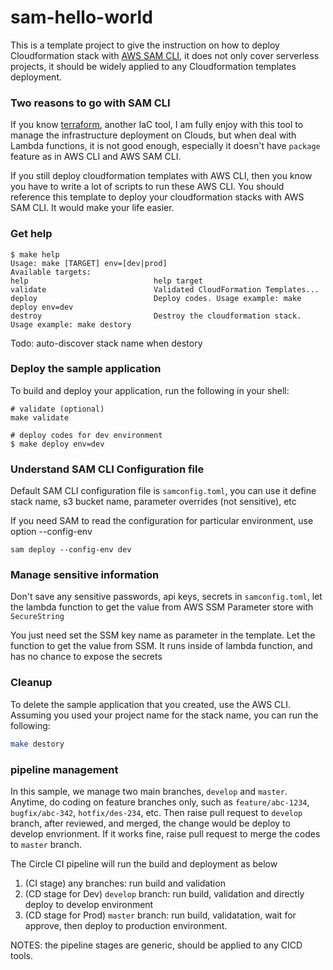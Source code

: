 # sam-hello-world

This is a template project to give the instruction on how to deploy Cloudformation stack with [AWS SAM CLI](https://docs.aws.amazon.com/serverless-application-model/latest/developerguide/serverless-getting-started-hello-world.html), it does not only cover serverless projects, it should be widely applied to any Cloudformation templates deployment.

### Two reasons to go with SAM CLI

If you know [terraform](https://www.terraform.io/), another IaC tool, I am fully enjoy with this tool to manage the infrastructure deployment on Clouds, but when deal with Lambda functions, it is not good enough, especially it doesn't have `package` feature as in AWS CLI and AWS SAM CLI. 

If you still deploy cloudformation templates with AWS CLI, then you know you have to write a lot of scripts to run these AWS CLI. You should reference this template to deploy your cloudformation stacks with AWS SAM CLI. It would make your life easier.

### Get help

```
$ make help
Usage: make [TARGET] env=[dev|prod]
Available targets:
help                            help target
validate                        Validated CloudFormation Templates...
deploy                          Deploy codes. Usage example: make deploy env=dev
destroy                         Destroy the cloudformation stack. Usage example: make destory
```

Todo: auto-discover stack name when destory

### Deploy the sample application

To build and deploy your application, run the following in your shell:

```
# validate (optional)
make validate

# deploy codes for dev environment
$ make deploy env=dev
```

### Understand SAM CLI Configuration file

Default SAM CLI configuration file is `samconfig.toml`, you can use it define stack name, s3 bucket name, parameter overrides (not sensitive), etc

If you need SAM to read the configuration for particular environment, use option --config-env

```
sam deploy --config-env dev
```

### Manage sensitive information

Don't save any sensitive passwords, api keys, secrets in `samconfig.toml`, let the lambda function to get the value from AWS SSM Parameter store with `SecureString`

You just need set the SSM key name as parameter in the template. Let the function to get the value from SSM. It runs inside of lambda function, and has no chance to expose the secrets 

### Cleanup

To delete the sample application that you created, use the AWS CLI. Assuming you used your project name for the stack name, you can run the following:

```bash
make destory
```

### pipeline management

In this sample, we manage two main branches, `develop` and `master`. Anytime, do coding on feature branches only, such as `feature/abc-1234`, `bugfix/abc-342`, `hotfix/des-234`, etc. Then raise pull request to `develop` branch, after reviewed, and merged, the change would be deploy to develop envrionment. If it works fine, raise pull request to merge the codes to `master` branch.

The Circle CI pipeline will run the build and deployment as below

1) (CI stage) any branches: run build and validation
2) (CD stage for Dev) `develop` branch: run build, validation and directly deploy to develop environment
3) (CD stage for Prod) `master` branch: run build, validatation, wait for approve, then deploy to production environment.

NOTES: the pipeline stages are generic, should be applied to any CICD tools.
